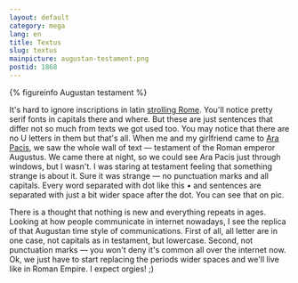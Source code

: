 ```yaml
---
layout: default
category: mega
lang: en
title: Textus
slug: textus
mainpicture: augustan-testament.png
postid: 1868
---
```




{% figureinfo Augustan testament %}



It's hard to ignore inscriptions in latin <a href="/mega/en/2009/in-rome/">strolling Rome</a>. You'll notice pretty serif fonts in capitals there and where. But these are just sentences that differ not so much from texts we got used too. You may notice that there are no U letters in them but that's all. When me and my girlfriend came to <a href="http://en.wikipedia.org/wiki/Ara_Pacis">Ara Pacis</a>, we saw the whole wall of text — testament of the Roman emperor Augustus. We came there at night, so we could see Ara Pacis just through windows, but I wasn't. I was staring at testament feeling that something strange is about it. Sure it was strange — no punctuation marks and all capitals. Every word separated with dot like this • and sentences are separated with just a bit wider space after the dot. You can see that on pic.

There is a thought that nothing is new and everything repeats in ages. Looking at how people communicate in internet nowadays, I see the replica of that Augustan time style of communications. First of all, all letter are in one case, not capitals as in testament, but lowercase. Second, not punctuation marks — you won't deny it's common all over the internet now. Ok, we just have to start replacing the periods wider spaces and we'll live like in Roman Empire. I expect orgies! ;)